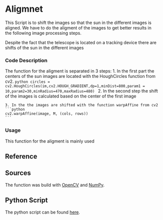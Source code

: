# Aligmnet
This Script is to shift the images so that the sun in the different images is aligned. We have to do the aligment of the images to get better results in the following image processing steps. 

Despite the fact that the telescope is located on a tracking device there are shifts of the sun in the different images

### Code Description
The function for the aligment is separated in 3 steps: 
    1. In the first part the centers of the sun images are located with the HoughCircles function from cv2.
    ```python
    circles = cv2.HoughCircles(im,cv2.HOUGH_GRADIENT,dp=1,minDist=800,param1 = 10,param2=30,minRadius=470,maxRadius=480)
    ```
    2. In the second step the shift of the images is calculated based on the center of the first image

    3. In the the images are shifted with the function warpAffine from cv2
    ```python
    cv2.warpAffine(image, M, (cols, rows))
    ```

### Usage 
This function for the aligment is mainly used 

## Reference

## Sources
The function was build with [OpenCV](https://docs.opencv.org/4.x/index.html) and [NumPy](https://numpy.org/doc/).

## Python Script
The python script can be found [here](https://github.com/pmodwrc/halpha/blob/main/sun_catching/alignment.py).



